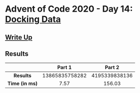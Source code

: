 # Advent of Code 2020 - Day 14: [Docking Data](https://adventofcode.com/2020/day/14)

## [Write Up](https://codingap.github.io/advent-of-code/writeups/2020/day14)

## Results

|                  | **Part 1** | **Part 2** |
| :--------------: | :--------: | :--------: |
|   **Results**    | 13865835758282 | 4195339838136 |
| **Time (in ms)** | 7.57 | 156.03 |
